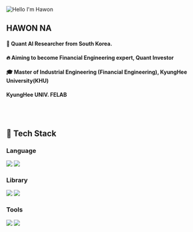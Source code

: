 <div>
  
  <!--Header-->
  ![Hello I'm Hawon](https://capsule-render.vercel.app/api?type=speech&color=auto&height=200&section=header&text=Hello%2C%20I%27m%20Hawon&fontSize=60)

  
</div>

<div>
  <!--Body-->
  
  ## HAWON NA 
  #### :raising_hand: Quant AI Researcher from South Korea.<br/>
  #### :fire: Aiming to become Financial Engineering expert, Quant Investor <br/>
  #### :mortar_board: Master of Industrial Engineering (Financial Engineering), KyungHee University(KHU) <br/>
  #### KyungHee UNIV. FELAB
  <br/>
  <br/>
  
 ## 🧱 Tech Stack
### Language
<!--Python-->
<img src="https://img.shields.io/badge/Python-3776AB?style=flat-square&logo=Python&logoColor=white"/>
<!--Java-->
<img src="https://img.shields.io/badge/Java-007396?style=flat-square&logo=Java&logoColor=white"/>
<br/>

### Library
<!--PyTorch-->
<img src="https://img.shields.io/badge/PyTorch-EE4C2C?style=flat-square&logo=PyTorch&logoColor=white"/>
<!--Selenium-->
<img src="https://img.shields.io/badge/Selenium-43B02A?style=flat-square&logo=Selenium&logoColor=white"/>
<br/>

### Tools
<!--VS Code-->
<img src="https://img.shields.io/badge/VSCode-007ACC?style=flat-square&logo=visual-studio-code&logoColor=white"/>
<!--Docker-->
<img src="https://img.shields.io/badge/Docker-2496ED?style=flat-square&logo=Docker&logoColor=white"/>


   
</div>

<!--
**HAWONNA/HAWONNA** is a ✨ _special_ ✨ repository because its `README.md` (this file) appears on your GitHub profile.

Here are some ideas to get you started:
- Hi there 👋
- 🔭 I’m currently working on ...
- 🌱 I’m currently learning ...
- 👯 I’m looking to collaborate on ...
- 🤔 I’m looking for help with ...
- 💬 Ask me about ...
- 📫 How to reach me: ...
- 😄 Pronouns: ...
- ⚡ Fun fact: ...
-->
